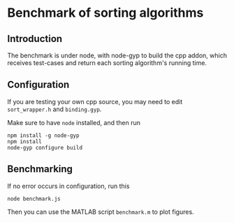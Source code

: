 # Benchmark of sorting algorithms

## Introduction

The benchmark is under node, with node-gyp to build the cpp addon,
which receives test-cases and return each sorting algorithm's running time.

## Configuration

If you are testing your own cpp source, you may need to edit `sort_wrapper.h` and `binding.gyp`.

Make sure to have `node` installed, and then run

```
npm install -g node-gyp
npm install
node-gyp configure build
```

## Benchmarking

If no error occurs in configuration, run this

```
node benchmark.js
```

Then you can use the MATLAB script `benchmark.m` to plot figures.


